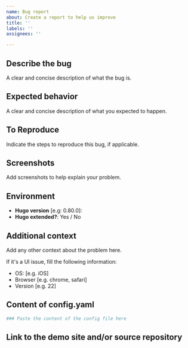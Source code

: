```yaml
---
name: Bug report
about: Create a report to help us improve
title: ''
labels: ''
assignees: ''

---
```


<!-- 
    Before creating this bug report, make sure you have read the theme documentation: https://gohugo-theme-ed.netlify.app/documentation/
-->

## Describe the bug
A clear and concise description of what the bug is.

## Expected behavior
A clear and concise description of what you expected to happen.

## To Reproduce
Indicate the steps to reproduce this bug, if applicable.

## Screenshots
Add screenshots to help explain your problem.

## Environment

- **Hugo version** [e.g: 0.80.0]: 
- **Hugo extended?**: Yes / No

## Additional context
Add any other context about the problem here.

If it's a UI issue, fill the following information:

- OS: [e.g. iOS]
- Browser [e.g. chrome, safari]
- Version [e.g. 22]

## Content of config.yaml
```yaml
### Paste the content of the config file here
```

## Link to the demo site and/or source repository
